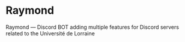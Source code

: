 # Raymond

Raymond — Discord BOT adding multiple features for Discord servers related to the Université de Lorraine
